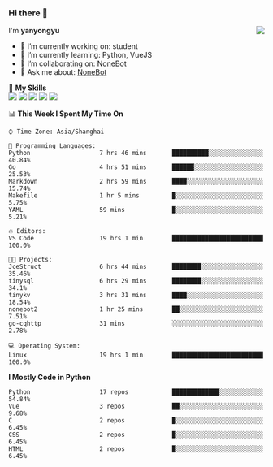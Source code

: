 ### Hi there 👋

<a href="#">
  <img align="right" src="https://github-readme-stats.vercel.app/api?username=yanyongyu&count_private=true&show_icons=true&bg_color=15,f2f7fd,E0EAFC" />
</a>

I'm **yanyongyu**

- 🔭 I’m currently working on: student
- 🌱 I’m currently learning: Python, VueJS
- 👯 I’m collaborating on: [NoneBot](https://github.com/nonebot)
- 💬 Ask me about: [NoneBot](https://github.com/nonebot)

🌟 **My Skills**  
![](https://img.shields.io/badge/-Python-3e74a2?style=flat-square&logo=Python&logoColor=fff)
![](https://img.shields.io/badge/-Vue-4fc08d?style=flat-square&logo=Vue.js&logoColor=fff)
![](https://img.shields.io/badge/-Node.js-339933?style=flat-square&logo=Node.js&logoColor=fff)
![](https://img.shields.io/badge/-Docker-2496ED?style=flat-square&logo=Docker&logoColor=fff)
![](https://img.shields.io/badge/-Linux-000000?style=flat-square&logo=Linux&logoColor=fff)

<!--START_SECTION:waka-->
📊 **This Week I Spent My Time On** 

```text
⌚︎ Time Zone: Asia/Shanghai

💬 Programming Languages: 
Python                   7 hrs 46 mins       ██████████░░░░░░░░░░░░░░░   40.84% 
Go                       4 hrs 51 mins       ██████░░░░░░░░░░░░░░░░░░░   25.53% 
Markdown                 2 hrs 59 mins       ████░░░░░░░░░░░░░░░░░░░░░   15.74% 
Makefile                 1 hr 5 mins         █░░░░░░░░░░░░░░░░░░░░░░░░   5.75% 
YAML                     59 mins             █░░░░░░░░░░░░░░░░░░░░░░░░   5.21%

🔥 Editors: 
VS Code                  19 hrs 1 min        █████████████████████████   100.0%

🐱‍💻 Projects: 
JceStruct                6 hrs 44 mins       ████████░░░░░░░░░░░░░░░░░   35.46% 
tinysql                  6 hrs 29 mins       ████████░░░░░░░░░░░░░░░░░   34.1% 
tinykv                   3 hrs 31 mins       ████░░░░░░░░░░░░░░░░░░░░░   18.54% 
nonebot2                 1 hr 25 mins        ██░░░░░░░░░░░░░░░░░░░░░░░   7.51% 
go-cqhttp                31 mins             ░░░░░░░░░░░░░░░░░░░░░░░░░   2.78%

💻 Operating System: 
Linux                    19 hrs 1 min        █████████████████████████   100.0%

```

**I Mostly Code in Python** 

```text
Python                   17 repos            █████████████░░░░░░░░░░░░   54.84% 
Vue                      3 repos             ██░░░░░░░░░░░░░░░░░░░░░░░   9.68% 
C                        2 repos             █░░░░░░░░░░░░░░░░░░░░░░░░   6.45% 
CSS                      2 repos             █░░░░░░░░░░░░░░░░░░░░░░░░   6.45% 
HTML                     2 repos             █░░░░░░░░░░░░░░░░░░░░░░░░   6.45%

```



<!--END_SECTION:waka-->
